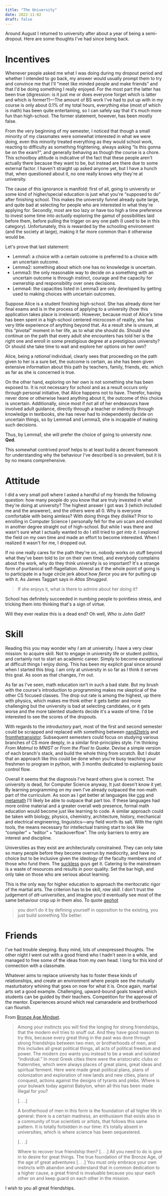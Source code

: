 ```yaml
---
title: "The University"
date: 2022-11-02
draft: false
---
```


Around August I returned to university after about a year of being a
semi-dropout. Here are some thoughts I've had since being back.

# Incentives

Whenever people asked me what I was doing during my dropout
period and whether I intended to go back, my answer would usually prompt them
to try and convince me that I'll &ldquo;meet like minded people and make
friends&rdquo; and that I'd be doing something I really enjoyed. For the most
part the latter has been true (digression: is it just me or does everyone
forget which is latter and which is former?)&#8212;The amount of BS work I've
had to put up with in my course is only about 0.1% of my total hours,
everything else (most of which is math) has been quite entertaining, so I can
safely say that it's much more fun than high-school. The former statement,
however, has been mostly false.

From the very beginning of my semester, I noticed that though a small minority
of my classmates were somewhat interested in what we were doing, even this
minority treated everything as they would school work, reacting to difficulty
as something frightening, always asking &ldquo;Is this gonna be on the
exam?&rdquo;, and generally behaving as though the course is a chore. This
schoolboy attitude is indicative of the fact that these people aren't actually
there because they want to be, but instead are there due to some external
factor. I haven't straight up asked anyone yet, but I have a hunch that, when
questioned about it, no one really knows _why_ they're at university.

The cause of this ignorance is manifold: first of all, going to university or
some kind of higher/special education is just what you're &ldquo;supposed to
do&rdquo; after finishing school. This makes the university funnel already
quite large, and quite bad at selecting for people who are interested in what
they're applying for. Secondly, most are too lazy or have too high a time
preference to invest some time into _actually_ exploring the gamut of
possibilities laid before them, before pulling the trigger on any one path (I
used to be in this category). Unfortunately, this is rewarded by the
schooling environment (and the society at large), making it far more common
than it otherwise would be.

Let's prove that last statement:

- Lemma1: a choice with a certain outcome is preferred to a choice with an
  uncertain outcome.
- Lemma2: something about which one has no knowledge is uncertain.
- Lemma3: the only reasonable way to decide on a something with an uncertain
  outcome is through instinct, courage and the capacity for ownership and
  responsibility over ones decisions.
- Lemma4: the capacities listed in Lemma3 are only developed by getting used to
  making choices with uncertain outcomes.

Suppose Alice is a student finishing high-school. She has already done her
final exams and is in the process of applying to a university (how this
application takes place is irrelevant). However, because most of Alice's time
has been spent in a high-school centered microcosm of reality, she has very
little experience of anything beyond that. As a result she is unsure, at this
&ldquo;pivotal&rdquo; moment in her life, as to what she should do. Should she
continue on the path that every adult she encounters has told her is the right
one and enroll in some prestigious degree at a prestigious university? Or
should she take time to wait and explore her options on her own?

Alice, being a _rational_ individual, clearly sees that proceeding on the path
given to her is a sure bet, the outcome is certain, as she has been given
extensive information about this path by teachers, family, friends, etc. which
as far as she is concerned is true.

On the other hand, exploring on her own is not something she has been exposed
to. It is not necessary for school and as a result occurs only through personal
initiative, that Alice happens not to have. Therefor, having never done or
otherwise heard anything about it, the outcome of this choice is uncertain.
Additionally, since most if not all of her endeavours have involved adult guidance,
directly through a teacher or indirectly through knowledge in textbooks, she
has never had to independently decide on uncertain things, so by Lemma4 and
Lemma3, she is incapable of making such decisions.

Thus, by Lemma1, she will prefer the choice of going to university _now_.  
__Qed__.

This somewhat contrived proof helps to at least build a decent framework for
understanding why the behaviour I've described is so prevalent, but it is
by no means comprehensive.

# Attitude

I did a very small poll where I asked a handful of my friends the following
question: how many people do you know that are truly invested in what they're
doing at university? The highest answer I got was 3 (which included me and the
answerer), and the others were all 0. Why is everyone comfortable with being
aimless? With doing things they dislike? Prior to enrolling in Computer Science
I personally fell for the uni scam and enrolled in another degree straight out
of high-school. But while I was there and wasn't sure what I actually wanted to
do I still tried to _get into it_. I explored the field on my own time and made
an effort to become interested. When I realized it wasn't for me, I dropped out.

If no one really cares for the path they're on, nobody works on stuff beyond
what they've been told to (or on their own time), and everybody complains about
the work, why do they think university is so important? It's a strange form of
puritanical self-flagellation. Almost as if the whole point of going is to
participate in a huge circle jerk about how _fierce_ you are for putting up
with it. As James Taggart says in _Atlas Shrugged_.
> If she enjoys it, what is there to admire about her doing it?

School has definitely succeeded in numbing people to pointless
stress, and tricking them into thinking that's a sign of virtue.

Will they ever realize this is a dead end? Oh well, _Who is John Galt_?

# Skill

Reading this you may wonder why _I_ am at university. I have a very clear
mission: to acquire skill. Not to engage in university life or student
politics, and certainly not to start an academic career. Simply to become
exceptional at difficult things I enjoy doing. This has been my explicit
goal since around when I started this blog. I am only at university in so far
as I think it serves this goal. As soon as that changes, I'm out.

As far as I've seen, math education isn't in such a bad
state. But my brush with the course's introduction to programming makes me
skeptical of the other CS focused classes. The drop out rate is among the
highest, up there with physics, which makes me think either it gets
better and more challenging but the university is bad at selecting candidates,
or it gets worse and the more talented students decide it's a waste of time.
I'd be interested to see the scores of the dropouts.

With regards to the introductory part, most of the first and second semester
could be scrapped and replaced with something between
[nand2tetris](https://www.nand2tetris.org/) and
[fromthetransistor](https://github.com/geohot/fromthetransistor). Subsequent
semesters could focus on studying various branches of CS more deeply, in a
similar first-principles style. I'm thinking _From Matmul to MNIST_ or
_From the Pixel to Quake_. Devise a simple version of each branch's stack,
and build the whole thing from scratch. But I doubt that an approach like this
could be done when you're busy teaching your freshmen to program in python,
with 3 months dedicated to explaining basic control flow.

Overall it seems that the diagnosis I've heard others give is correct. The
university is dead, for Computer Science anyway, It just doesn't know it yet.
By learning programming on my own I've already outpaced the non-math part of
the curriculum. As soon as I get better at languages like
[coq](https://coq.inria.fr/) and [metamath](https://us.metamath.org/) I'll
likely be able to outpace that part too. If these languages had more online
material and a greater overall web presence, formal math education would become
just like learning to code. A similar approach could be taken with biology,
physics, chemistry, architecture, history, mechanical and electrical
engineering, linguistics&#8212;any field worth its salt. With the right tools,
the means necessary for intellectual training start to look like
&ldquo;compiler&rdquo; + &ldquo;editor&rdquo; + &ldquo;stackoverflow&rdquo;.
The only barriers to entry are interest and discipline.

Universities as they exist are architecturally constrained. They can only take
so many people before they become overrun by mediocrity, and have no choice but
to be inclusive given the ideology of the faculty members and of those who fund
them. The [suckless](https://suckless.org/philosophy/) guys get it. Catering to
the mainstream is a waste of resources and results in poor quality. Set the bar
high, and only take on those who are serious about learning.

This is the only way for higher education to approach the meritocratic rigor of
the martial arts. The criterion has to be skill, _raw skill_. I don't trust the
judgement of _alt-universities_, and imagine you'd eventually see most of the
same behaviour crop up in them also. To quote
[geohot](https://geohot.github.io/blog/jekyll/update/2021/11/09/on-the-university-of-austin.html)

> you don’t do it by defining yourself in opposition to the existing,
you just build something 10x better.

# Friends

I've had trouble sleeping. Busy mind, lots of unexpressed thoughts. The other
night I went out with a good friend who I hadn't seen in a while, and managed
to free some of the ideas from my own head. I long for this kind of connection
with a classmate.

Whatever aims to replace university has to foster these kinds of
relationships, and create an environment where people see the mutually
masturbatory whining that goes on now for what it is. Once again, martial arts
set a good example. Challenging, upward-bound goals toward which students can
be guided by their teachers. Competition for the approval of the mentor.
Experiences around which real camaraderie and brotherhood can flourish.

From [Bronze Age Mindset](https://archive.org/details/bronze-age-pervert-bronze-age-mindset-2018).

> Among your instincts you will find the longing for strong friendships,
that the modern evil tries to snuff out. And they have good reason to try this,
because every great thing in the past was done through strong friendships
between two men, or brotherhoods of men, and this includes all great political
things, all acts of political freedom and power. The modern zoo wants you
instead to be a weak and isolated &ldquo;individual.&rdquo; In most Greek
cities there were the aristocratic clubs or fraternities, which were always
places of great plans, great ideas and spiritual ferment. Here were made great
political plans, plans of colonization and exploration of new lands and new
cities, plans of conquest, actions against the designs of tyrants and plebs.
Where is your bulwark today against Babylon, when all this has been made
illegal for you?
>
> [. . .]
>
> A brotherhood of men in this form is the foundation of all higher life in
general: there is a certain madness, an enthusiasm that exists also in a
community of true scientists or artists, that follows this same pattern. It is
totally forbidden in our time: it’s totally absent in universities, which is
where science has been sequestered.
>
> [. . .]
>
> Where to recover true friendship then? [. . .]
All you need to do is give in to desire for great things. The true foundation
of the Bronze Age, of the age of great adventures [. . .] You must only embrace
your own instincts with abandon and understand that in common dedication to a
higher cause, a great friend is invaluable because you spur each other on and
keep guard on each other in the mission.

I wish to you all great friendships.
